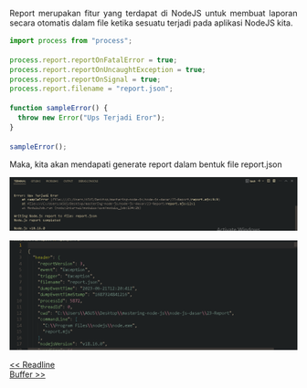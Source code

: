 <p align="justify">
Report merupakan fitur yang terdapat di NodeJS untuk membuat laporan secara otomatis dalam file ketika sesuatu terjadi pada aplikasi NodeJS kita. 
</p>

```js
import process from "process";

process.report.reportOnFatalError = true;
process.report.reportOnUncaughtException = true;
process.report.reportOnSignal = true;
process.report.filename = "report.json";

function sampleError() {
  throw new Error("Ups Terjadi Eror");
}

sampleError();
```

<p align="justify">
Maka, kita akan mendapati generate report dalam bentuk file report.json
</p>

![Alt text](image.png)

![Alt text](image-1.png)

[<< Readline](https://github.com/Bahrul-Rozak/mastering-node-js/tree/main/node-js-dasar/22-Readline)
<br>
[Buffer >>]()
